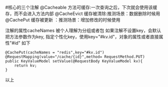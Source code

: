 #核心的三个注解
@Cacheable 方法可缓存:一次查询之后，下次就会使用该缓存，而不会进入方法内部
@CacheEvict 缓存被清除:推测场景：数据删除时候用
@CachePut 缓存被更新 ：推测场景：增加修改的时候使用

注解的属性cacheNames 被个人理解为分组或者包
如果注解不设置key，会默认把方法参数作为key,
指定个性化key，使用key="#kv.id"，对象的属性或者直接属性"#id"
如下

    @CachePut(cacheNames = "redis",key="#kv.id")
    @RequestMapping(value="/cache/{id}",method= RequestMethod.PUT)
    public KeyValueModel setValue(@RequestBody KeyValueModel kv){
        return kv;
    }
    
以上



